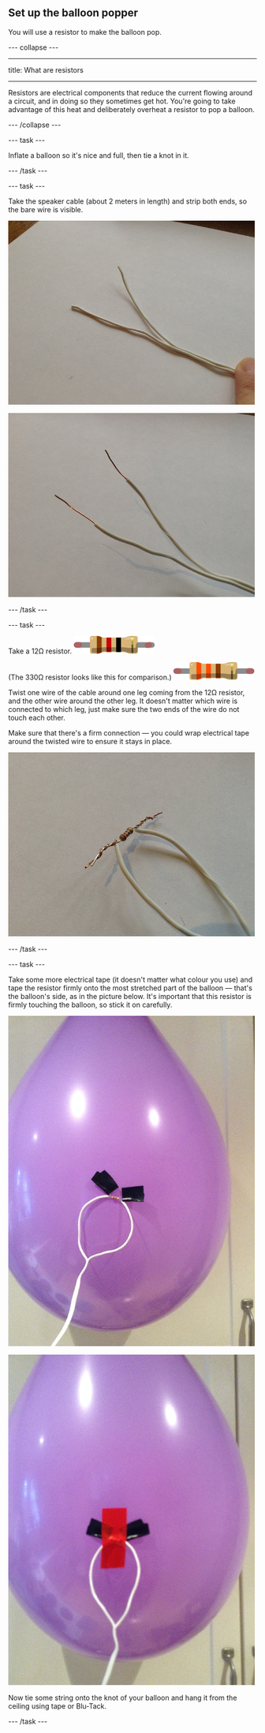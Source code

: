 ## Set up the balloon popper

You will use a resistor to make the balloon pop.

--- collapse ---

---

title: What are resistors

---

Resistors are electrical components that reduce the current flowing around a circuit, and in doing so they sometimes get hot. You're going to take advantage of this heat and deliberately overheat a resistor to pop a balloon.

--- /collapse ---

--- task ---

Inflate a balloon so it's nice and full, then tie a knot in it.

--- /task ---

--- task ---

Take the speaker cable (about 2 meters in length) and strip both ends, so the bare wire is visible.

![2-core speaker cable](images/step1_point2_wires.jpg)

![2-core speaker cable, with stripped ends](images/step1_point2_strippedwires.jpg)

--- /task ---

--- task ---

Take a 12Ω resistor. 
![12ohm resistor](images/12ohm.png)

(The 330Ω resistor looks like this for comparison.)
![330ohm resistor](images/330ohm.png)

Twist one wire of the cable around one leg coming from the 12Ω resistor, and the other wire around the other leg. It doesn't matter which wire is connected to which leg, just make sure the two ends of the wire do not touch each other.

Make sure that there's a firm connection — you could wrap electrical tape around the twisted wire to ensure it stays in place.

![A resistor secured to speaker cable](images/step1_point3_resistor.jpg)

--- /task ---

--- task ---

Take some more electrical tape (it doesn't matter what colour you use) and tape the resistor firmly onto the most stretched part of the balloon — that's the balloon's side, as in the picture below. It's important that this resistor is firmly touching the balloon, so stick it on carefully.

![A resistor secured to the side of a balloon.](images/step1_point4_positionofresistor.jpg)

![The resistor secured with even more tape!](images/step1_point4_tapedresistor.jpg)

Now tie some string onto the knot of your balloon and hang it from the ceiling using tape or Blu-Tack.

--- /task ---


